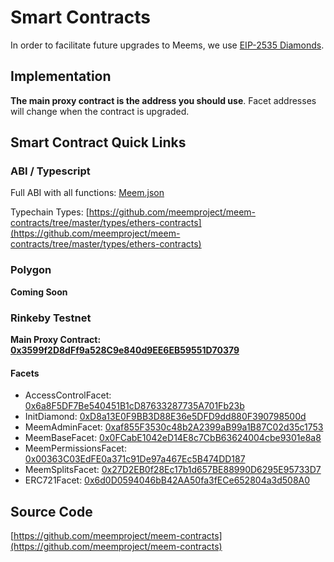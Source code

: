 # Smart Contracts

In order to facilitate future upgrades to Meems, we use [EIP-2535 Diamonds](https://eips.ethereum.org/EIPS/eip-2535).

## Implementation

**The main proxy contract is the address you should use**. Facet addresses will change when the contract is upgraded.

## Smart Contract Quick Links

### ABI / Typescript

Full ABI with all functions: [Meem.json](https://raw.githubusercontent.com/meemproject/meem-contracts/master/types/Meem.json)

Typechain Types: [https://github.com/meemproject/meem-contracts/tree/master/types/ethers-contracts](https://github.com/meemproject/meem-contracts/tree/master/types/ethers-contracts)

### Polygon

**Coming Soon**

### Rinkeby Testnet

**Main Proxy Contract: [0x3599f2D8dFf9a528C9e840d9EE6EB59551D70379](https://rinkeby.etherscan.io/address/0x3599f2D8dFf9a528C9e840d9EE6EB59551D70379)**

#### Facets

* AccessControlFacet: [0x6a8F5DF7Be540451B1cD87633287735A701Fb23b](https://rinkeby.etherscan.io/address/0x6a8F5DF7Be540451B1cD87633287735A701Fb23b)
* InitDiamond: [0xD8a13E0F9BB3D88E36e5DFD9dd880F390798500d](https://rinkeby.etherscan.io/address/0xD8a13E0F9BB3D88E36e5DFD9dd880F390798500d)
* MeemAdminFacet: [0xaf855F3530c48b2A2399aB99a1B87C02d35c1753](https://rinkeby.etherscan.io/address/0xaf855F3530c48b2A2399aB99a1B87C02d35c1753)
* MeemBaseFacet: [0x0FCabE1042eD14E8c7CbB63624004cbe9301e8a8](https://rinkeby.etherscan.io/address/0x0FCabE1042eD14E8c7CbB63624004cbe9301e8a8)
* MeemPermissionsFacet: [0x00363C03EdFE0a371c91De97a467Ec5B474DD187](https://rinkeby.etherscan.io/address/0x00363C03EdFE0a371c91De97a467Ec5B474DD187)
* MeemSplitsFacet: [0x27D2EB0f28Ec17b1d657BE88990D6295E95733D7](https://rinkeby.etherscan.io/address/0x27D2EB0f28Ec17b1d657BE88990D6295E95733D7)
* ERC721Facet: [0x6d0D0594046bB42AA50fa3fECe652804a3d508A0](https://rinkeby.etherscan.io/address/0x6d0D0594046bB42AA50fa3fECe652804a3d508A0)

## Source Code

[https://github.com/meemproject/meem-contracts](https://github.com/meemproject/meem-contracts)
